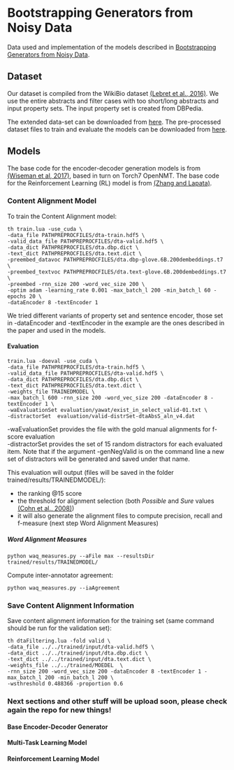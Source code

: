 # Bootstrapping Generators from Noisy Data

Data used and implementation of the models described in [Bootstrapping Generators from Noisy Data](https://arxiv.org/abs/1804.06385). 

## Dataset

Our dataset is compiled from the WikiBio dataset [(Lebret et al., 2016)](https://arxiv.org/abs/1603.07771). We use the entire abstracts and filter cases with too short/long abstracts and input property sets. The input property set is created from DBPedia. 

The extended data-set can be downloaded from [here](). 
The pre-processed dataset files to train and evaluate the models can be downloaded from [here]().

## Models
The base code for the encoder-decoder generation models is from [(Wiseman et al, 2017)](https://arxiv.org/abs/1707.08052), based in turn on Torch7 OpenNMT. The base code for the Reinforcement Learning (RL) model is from [(Zhang and Lapata)](http://aclweb.org/anthology/D/D17/D17-1062.pdf).


### Content Alignment Model

To train the Content Alignment model:
```
th train.lua -use_cuda \
-data_file PATHPREPROCFILES/dta-train.hdf5 \
-valid_data_file PATHPREPROCFILES/dta-valid.hdf5 \
-data_dict PATHPREPROCFILES/dta.dbp.dict \
-text_dict PATHPREPROCFILES/dta.text.dict \
-preembed_datavoc PATHPREPROCFILES/dta.dbp-glove.6B.200dembeddings.t7 \
-preembed_textvoc PATHPREPROCFILES/dta.text-glove.6B.200dembeddings.t7 \
-preembed -rnn_size 200 -word_vec_size 200 \
-optim adam -learning_rate 0.001 -max_batch_l 200 -min_batch_l 60 -epochs 20 \
-dataEncoder 8 -textEncoder 1
```

We tried different variants of property set and sentence encoder, those set in -dataEncoder and -textEncoder in the example are the ones described in the paper and used in the models.

#### Evaluation
```
train.lua -doeval -use_cuda \
-data_file PATHPREPROCFILES/dta-train.hdf5 \
-valid_data_file PATHPREPROCFILES/dta-valid.hdf5 \
-data_dict PATHPREPROCFILES/dta.dbp.dict \
-text_dict PATHPREPROCFILES/dta.text.dict \
-weights_file TRAINEDMODEL \
-max_batch_l 600 -rnn_size 200 -word_vec_size 200 -dataEncoder 8 -textEncoder 1 \
-waEvaluationSet evaluation/yawat/exist_in_select_valid-01.txt \
-distractorSet  evaluation/valid-distrSet-dtaAbsS_aln_v4.dat
```
-waEvaluationSet provides the file with the gold manual alignments for f-score evaluation  
-distractorSet provides the set of 15 random distractors for each evaluated item. Note that if the argument -genNegValid is on the command line a new set of distractors will be generated and saved under that name.

This evaluation will output (files will be saved in the folder trained/results/TRAINEDMODEL/):   
- the ranking @15 score 
- the threshold for alignment selection (both *Possible* and *Sure* values [(Cohn et al., 2008)](https://www.mitpressjournals.org/doi/pdf/10.1162/coli.08-003-R1-07-044))
- it will also generate the alignment files to compute precision, recall and f-measure (next step Word Alignment Measures)


##### Word Alignment Measures
```
python waq_measures.py --aFile max --resultsDir trained/results/TRAINEDMODEL/
```

Compute inter-annotator agreement:
```
python waq_measures.py --iaAgreement
```

### Save Content Alignment Information

Save content alignment information for the training set (same command should be run for the validation set):

```
th dtaFiltering.lua -fold valid \
-data_file ../../trained/input/dta-valid.hdf5 \
-data_dict ../../trained/input/dta.dbp.dict \
-text_dict ../../trained/input/dta.text.dict \
-weights_file ../../trained/MOEDEL  \
-rnn_size 200 -word_vec_size 200 -dataEncoder 8 -textEncoder 1 -max_batch_l 200 -min_batch_l 200 \
-wsthreshold 0.488366 -proportion 0.6 
```


### Next sections and other stuff will be upload soon, please check again the repo for new things!

#### Base Encoder-Decoder Generator

#### Multi-Task Learning Model

#### Reinforcement Learning Model

